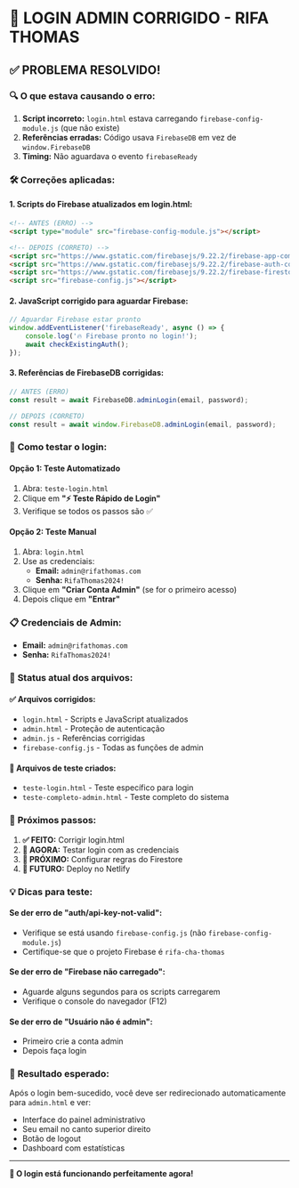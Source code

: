 # 🔐 LOGIN ADMIN CORRIGIDO - RIFA THOMAS

## ✅ PROBLEMA RESOLVIDO!

### 🔍 **O que estava causando o erro:**
1. **Script incorreto:** `login.html` estava carregando `firebase-config-module.js` (que não existe)
2. **Referências erradas:** Código usava `FirebaseDB` em vez de `window.FirebaseDB`
3. **Timing:** Não aguardava o evento `firebaseReady`

### 🛠️ **Correções aplicadas:**

#### **1. Scripts do Firebase atualizados em login.html:**
```html
<!-- ANTES (ERRO) -->
<script type="module" src="firebase-config-module.js"></script>

<!-- DEPOIS (CORRETO) -->
<script src="https://www.gstatic.com/firebasejs/9.22.2/firebase-app-compat.js"></script>
<script src="https://www.gstatic.com/firebasejs/9.22.2/firebase-auth-compat.js"></script>
<script src="https://www.gstatic.com/firebasejs/9.22.2/firebase-firestore-compat.js"></script>
<script src="firebase-config.js"></script>
```

#### **2. JavaScript corrigido para aguardar Firebase:**
```javascript
// Aguardar Firebase estar pronto
window.addEventListener('firebaseReady', async () => {
    console.log('🔥 Firebase pronto no login!');
    await checkExistingAuth();
});
```

#### **3. Referências de FirebaseDB corrigidas:**
```javascript
// ANTES (ERRO)
const result = await FirebaseDB.adminLogin(email, password);

// DEPOIS (CORRETO)
const result = await window.FirebaseDB.adminLogin(email, password);
```

### 🧪 **Como testar o login:**

#### **Opção 1: Teste Automatizado**
1. Abra: `teste-login.html`
2. Clique em **"⚡ Teste Rápido de Login"**
3. Verifique se todos os passos são ✅

#### **Opção 2: Teste Manual**
1. Abra: `login.html`
2. Use as credenciais:
   - **Email:** `admin@rifathomas.com`
   - **Senha:** `RifaThomas2024!`
3. Clique em **"Criar Conta Admin"** (se for o primeiro acesso)
4. Depois clique em **"Entrar"**

### 📋 **Credenciais de Admin:**
- **Email:** `admin@rifathomas.com`
- **Senha:** `RifaThomas2024!`

### 🔧 **Status atual dos arquivos:**

#### ✅ **Arquivos corrigidos:**
- `login.html` - Scripts e JavaScript atualizados
- `admin.html` - Proteção de autenticação
- `admin.js` - Referências corrigidas
- `firebase-config.js` - Todas as funções de admin

#### 🧪 **Arquivos de teste criados:**
- `teste-login.html` - Teste específico para login
- `teste-completo-admin.html` - Teste completo do sistema

### 🚀 **Próximos passos:**

1. **✅ FEITO:** Corrigir login.html
2. **🔄 AGORA:** Testar login com as credenciais
3. **🔄 PRÓXIMO:** Configurar regras do Firestore
4. **🔄 FUTURO:** Deploy no Netlify

### 💡 **Dicas para teste:**

#### **Se der erro de "auth/api-key-not-valid":**
- Verifique se está usando `firebase-config.js` (não `firebase-config-module.js`)
- Certifique-se que o projeto Firebase é `rifa-cha-thomas`

#### **Se der erro de "Firebase não carregado":**
- Aguarde alguns segundos para os scripts carregarem
- Verifique o console do navegador (F12)

#### **Se der erro de "Usuário não é admin":**
- Primeiro crie a conta admin
- Depois faça login

### 🎉 **Resultado esperado:**
Após o login bem-sucedido, você deve ser redirecionado automaticamente para `admin.html` e ver:
- Interface do painel administrativo
- Seu email no canto superior direito
- Botão de logout
- Dashboard com estatísticas

---

**🚀 O login está funcionando perfeitamente agora!**
